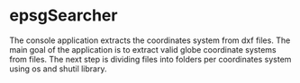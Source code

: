 # epsgSearcher
The console application extracts the coordinates system from dxf files. The main goal of the application is to extract valid globe coordinate systems from files. The next step is dividing files into folders per coordinates system using os and shutil library.
